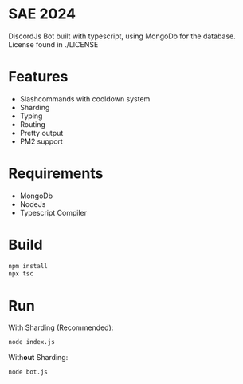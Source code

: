 # SAE 2024
DiscordJs Bot built with typescript, using MongoDb for the database. License found in ./LICENSE

# Features
- Slashcommands with cooldown system
- Sharding
- Typing
- Routing
- Pretty output
- PM2 support

# Requirements
- MongoDb
- NodeJs
- Typescript Compiler

# Build
```bash
npm install
npx tsc
```

# Run
With Sharding (Recommended):
```bash
node index.js
```

With**out** Sharding:
```bash
node bot.js
```